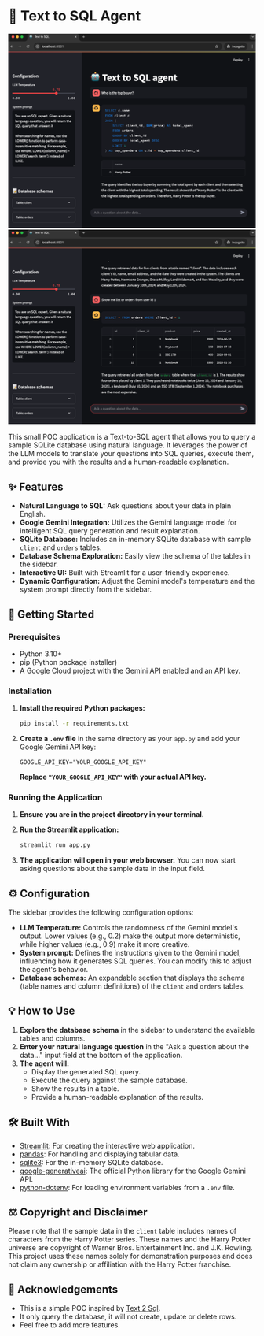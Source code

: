 # 🤖 Text to SQL Agent

![image](./images/screen1.png)
![image](./images/screen2.png)



This small POC application is a Text-to-SQL agent that allows you to query a sample SQLite database using natural language. It leverages the power of the LLM models to translate your questions into SQL queries, execute them, and provide you with the results and a human-readable explanation.

## ✨ Features

- **Natural Language to SQL:** Ask questions about your data in plain English.
- **Google Gemini Integration:** Utilizes the Gemini language model for intelligent SQL query generation and result explanation.
- **SQLite Database:** Includes an in-memory SQLite database with sample `client` and `orders` tables.
- **Database Schema Exploration:** Easily view the schema of the tables in the sidebar.
- **Interactive UI:** Built with Streamlit for a user-friendly experience.
- **Dynamic Configuration:** Adjust the Gemini model's temperature and the system prompt directly from the sidebar.

## 🚀 Getting Started

### Prerequisites

- Python 3.10+
- pip (Python package installer)
- A Google Cloud project with the Gemini API enabled and an API key.

### Installation

1.  **Install the required Python packages:**

    ```bash
    pip install -r requirements.txt
    ```

2.  **Create a `.env` file** in the same directory as your `app.py` and add your Google Gemini API key:

    ```
    GOOGLE_API_KEY="YOUR_GOOGLE_API_KEY"
    ```

    **Replace `"YOUR_GOOGLE_API_KEY"` with your actual API key.**

### Running the Application

1.  **Ensure you are in the project directory in your terminal.**
2.  **Run the Streamlit application:**

    ```bash
    streamlit run app.py
    ```

3.  **The application will open in your web browser.** You can now start asking questions about the sample data in the input field.

## ⚙️ Configuration

The sidebar provides the following configuration options:

- **LLM Temperature:** Controls the randomness of the Gemini model's output. Lower values (e.g., 0.2) make the output more deterministic, while higher values (e.g., 0.9) make it more creative.
- **System prompt:** Defines the instructions given to the Gemini model, influencing how it generates SQL queries. You can modify this to adjust the agent's behavior.
- **Database schemas:** An expandable section that displays the schema (table names and column definitions) of the `client` and `orders` tables.

## 💡 How to Use

1.  **Explore the database schema** in the sidebar to understand the available tables and columns.
2.  **Enter your natural language question** in the "Ask a question about the data..." input field at the bottom of the application.
3.  **The agent will:**
    - Display the generated SQL query.
    - Execute the query against the sample database.
    - Show the results in a table.
    - Provide a human-readable explanation of the results.

## 🛠️ Built With

- [Streamlit](https://streamlit.io/): For creating the interactive web application.
- [pandas](https://pandas.pydata.org/): For handling and displaying tabular data.
- [sqlite3](https://docs.python.org/3/library/sqlite3.html): For the in-memory SQLite database.
- [google-generativeai](https://googleapis.github.io/python-genai/): The official Python library for the Google Gemini API.
- [python-dotenv](https://pypi.org/project/python-dotenv/): For loading environment variables from a `.env` file.

## ⚖️ Copyright and Disclaimer

Please note that the sample data in the `client` table includes names of characters from the Harry Potter series. These names and the Harry Potter universe are copyright of Warner Bros. Entertainment Inc. and J.K. Rowling. This project uses these names solely for demonstration purposes and does not claim any ownership or affiliation with the Harry Potter franchise.

## 🙏 Acknowledgements

- This is a simple POC inspired by [Text 2 Sql](https://www.text2sql.ai/).
- It only query the database, it will not create, update or delete rows.
- Feel free to add more features.